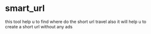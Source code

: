 # smart_url
this tool help u to find where do the short url travel also it will help u to create a short url without any ads
